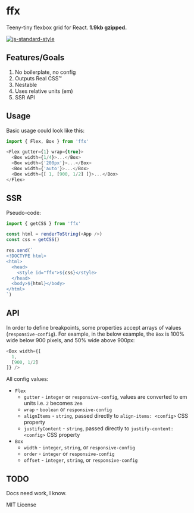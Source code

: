 # ffx
Teeny-tiny flexbox grid for React. **1.9kb gzipped.**

[![js-standard-style](https://cdn.rawgit.com/feross/standard/master/badge.svg)](http://standardjs.com)

## Features/Goals
1. No boilerplate, no config
2. Outputs Real CSS™
3. Nestable
4. Uses relative units (em)
5. SSR API

## Usage
Basic usage could look like this:
```javascript
import { Flex, Box } from 'ffx'

<Flex gutter={1} wrap={true}>
  <Box width={1/4}>...</Box>
  <Box width={'200px'}>...</Box>
  <Box width={'auto'}>...</Box>
  <Box width={[ 1, [900, 1/2] ]}>...</Box>
</Flex>
```

## SSR
Pseudo-code:
```javascript
import { getCSS } from 'ffx'

const html = renderToString(<App />)
const css = getCSS()

res.send(`
<!DOCTYPE html>
<html>
  <head>
    <style id="ffx">${css}</style>
  </head>
  <body>${html}</body>
</html>
`)
```

## API
In order to define breakpoints, some properties accept arrays of values (`responsive-config`). For example, in the below example, the `Box` is 100% wide below 900 pixels, and 50% wide above 900px:
```javascript
<Box width={[
  1,
  [900, 1/2]
]} />
```

All config values:
- `Flex`
  - `gutter` - `integer` or `responsive-config`, values are converted to em units i.e. `2` becomes `2em`
  - `wrap` - `boolean` or `responsive-config`
  - `alignItems` - `string`, passed directly to `align-items: <config>` CSS property
  - `justifyContent` - `string`, passed directly to `justify-content: <config>` CSS property
- `Box`
  - `width` - `integer`, `string`, or `responsive-config`
  - `order` - `integer` or `responsive-config`
  - `offset` - `integer`, `string`, or `responsive-config`

## TODO
Docs need work, I know.

MIT License
